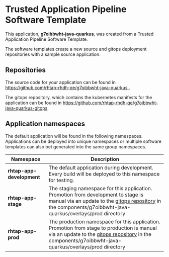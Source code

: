 # Trusted Application Pipeline Software Template

This application, **g7oibbwht-java-quarkus**, was created from a Trusted Application Pipeline Software Template.

The software templates create a new source and gitops deployment repositories with a sample source application. 

## Repositories

The source code for your application can be found in [https://github.com/rhtap-rhdh-qe/g7oibbwht-java-quarkus ](https://github.com/rhtap-rhdh-qe/g7oibbwht-java-quarkus ).
 
The gitops repository, which contains the kubernetes manifests for the application can be found in 
[https://github.com/rhtap-rhdh-qe/g7oibbwht-java-quarkus-gitops ](https://github.com/rhtap-rhdh-qe/g7oibbwht-java-quarkus-gitops ) 

## Application namespaces 

The default application will be found in the following namespaces. Applications can be deployed into unique namespaces or multiple software templates can also bet generated into the same group namespaces.  

|  Namespace   |  Description   |  
| -------- | -------- |   
| **rhtap-app-development** | The default application during development. Every build will be deployed to this namespace for testing. | 
| **rhtap-app-stage** | The staging namespace for this application. Promotion from development to stage is manual via an update to the [gitops repository](https://github.com/rhtap-rhdh-qe/g7oibbwht-java-quarkus-gitops ) in the components/g7oibbwht-java-quarkus/overlays/prod directory |  
| **rhtap-app-prod** | The production namespace for this application. Promotion from stage to production is manual via an update to the [gitops repository](https://github.com/rhtap-rhdh-qe/g7oibbwht-java-quarkus-gitops ) in the components/g7oibbwht-java-quarkus/overlays/prod directory | 